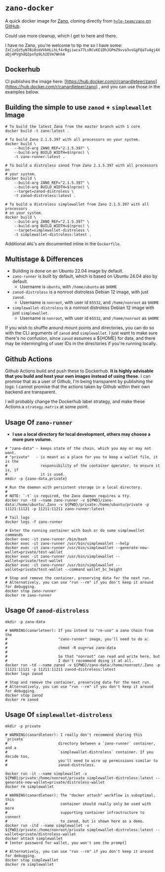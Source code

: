 # `zano-docker`

A quick docker image for [Zano](https://zano.org/), cloning directly from
[`hyle-team/zano` on GitHub](https://github.com/hyle-team/zano).

Could use more cleanup, which I get to here and there.

I have no Zano, you're welcome to tip me so I have some:
`ZxCizQz5yN7Bi8smVVkHLLhLf4rRgiiwca77LsRCvKE1DhJGPmZ9vva3vsGgFQaTu4gj4XaDj4PVghdQ2pnTp9Lh2EVm7WnhA`

## Dockerhub

CI publishes the image here:
[https://hub.docker.com/r/canardleteer/zano](https://hub.docker.com/r/canardleteer/zano)
, and you can use those in the examples below.

## Building the simple to use `zanod` + `simplewallet` Image

```shell
# To build the latest Zano from the master branch with 1 core
docker build -t zano:latest .

# To build Zano 2.1.5.397 with all processors on your system.
docker build \
    --build-arg ZANO_REF="2.1.5.397" \
    --build-arg BUILD_WIDTH=$(nproc) \
    -t zano-runner:latest .

# To build a distroless zanod from Zano 2.1.5.397 with all processors on
# your system.
docker build \
    --build-arg ZANO_REF="2.1.5.397" \
    --build-arg BUILD_WIDTH=$(nproc) \
    --target=zanod-distroless \
    -t zanod-distroless:latest .

# To build a distroless simplewallet from Zano 2.1.5.397 with all processors
# on your system.
docker build \
    --build-arg ZANO_REF="2.1.5.397" \
    --build-arg BUILD_WIDTH=$(nproc) \
    --target=simplewallet-distroless \
    -t simplewallet-distroless:latest .
```

Additional `ARG`'s are documented inline in the `Dockerfile`.

## Multistage & Differences

- Building is done on an Ubuntu 22.04 image by default.
- `zano-runner` is built by default, which is based on Ubuntu 24.04 also by
  default.
  - Username is `ubuntu`, with `/home/ubuntu` as `$HOME`
- `zanod-distroless` is a nonroot distroless Debian 12 image, with just
  `zanod`.
  - Username is `nonroot`, with user id `65532`, and `/home/nonroot` as `$HOME`
- `simplewallet-distroless` is a nonroot distroless Debian 12 image with just
  `simplewallet`.
  - Username is `nonroot`, with user id `65532`, and `/home/nonroot` as `$HOME`

If you wish to shuffle around mount points and directories, you can do so with
the CLI arguments of `zanod` and `simplewallet`. I just want to make sure
there's no confusion, since `zanod` assumes a ${HOME} for data, and there may
be intermingling of user IDs in the directories if you're running locally.

## Github Actions

Github Actions build and push these to Dockerhub. **It is highly advisable that
you build and host your own images instead of using these.** I can promise that
as a user of Github, I'm being transparent by publishing the logs. I cannot
promise that the actions taken by Github within their own backend are
transparent.

I will probably change the Dockerhub label strategy, and make these Actions a
`strategy.matrix` at some point.

## Usage Of `zano-runner`

- **I use a local directory for local development, others may choose a more pure
volume.**

```shell
# "zano-data" - keeps state of the chain, which you may or may not want.
# "private"   - is meant as a place for you to keep a wallet file, it is the
#               responsibility of the container operator, to ensure it is, if
#               it is used.
mkdir -p {zano-data,private}

# Run the daemon with persistent storage in a local directory.
#
# NOTE: `-t` is required, the Zano daemon requires a tty.
docker run -td --name zano-runner -v ${PWD}/zano-data:/home/ubuntu/.Zano -v ${PWD}/private:/home/ubuntu/private -p 11121:11121 -p 11211:11211 zano-runner:latest

# Tail logs
docker logs -f zano-runner

# Enter the running container with bash or do some simplewallet commands
docker exec -it zano-runner /bin/bash
docker exec -it zano-runner /usr/bin/simplewallet --help
docker exec -it zano-runner /usr/bin/simplewallet --generate-new-wallet=private/test-wallet
docker exec -it zano-runner /usr/bin/simplewallet --wallet=private/test-wallet
docker exec -it zano-runner /usr/bin/simplewallet --wallet=private/test-wallet --command wallet_bc_height

# Stop and remove the container, preserving data for the next run.
# Alternatively, you can use "run --rm" if you don't keep it around for debugging.
docker stop zano-runner
docker rm zano-runner
```

## Usage Of `zanod-distroless`

```shell
mkdir -p zano-data

# WARNING(canarleteer): If you intend to "re-use" a zano chain from the
#                       "zano-runner" image, you'll need to do a:
#
#                       chmod -R oug+rwx zano-data
#
#                       So that "nonroot" can read and write here, but
#                       I don't recommend doing it at all.
docker run -td --name zanod -v ${PWD}/zano-data:/home/nonroot/.Zano -p 11121:11121 -p 11211:11211 zanod-distroless:latest
docker logs zanod

# Stop and remove the container, preserving data for the next run.
# Alternatively, you can use "run --rm" if you don't keep it around for debugging.
docker stop zanod
docker rm zanod
```

## Usage Of `simplewallet-distroless`

```shell
mkdir -p private

# WARNING(canardleteer): I really don't recommend sharing this `private`
#                       directory between a `zano-runner` container, and a
#                       `simplewallet-distroless` container. If you decide too,
#                       you'll need to wire up permissions similar to
#                       zanod-distroless.

docker run -it --name simplewallet -v ${PWD}/private:/home/nonroot/private simplewallet-distroless:latest --generate-new-wallet=private/distroless-wallet
docker rm simplewallet

# WARNING(canardleteer): The "docker attach" workflow is suboptimal, this
#                        container should really only be used with more
#                        supporting container infrastructure to connect
#                        to zanod, but is shown here as a demo.
docker run -itd --name simplewallet -v ${PWD}/private:/home/nonroot/private simplewallet-distroless:latest --wallet=private/distroless-wallet
docker attach simplewallet
# [enter password for wallet, you won't see the prompt]

# Alternatively, you can use "run --rm" if you don't keep it around for debugging.
docker stop simplewallet
docker rm simplewallet
```
